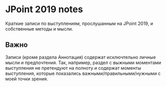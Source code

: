 # JPoint 2019 notes

Краткие записи по выступлениям, прослушанным на JPoint 2019, и собственные методы и мысли.

## Важно
Записи (кроме раздела Аннотация) содержат исключтельно личные мысли и предпочтения. Так, например, раздел с выжными моментами выступления не претендуют на полноту и содержат моменты выступления, которые показались важными/правильными/нужными с моей точки зрения.
